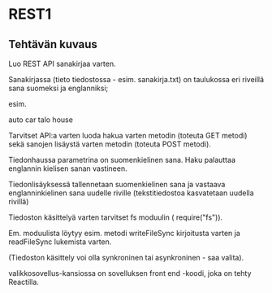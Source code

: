 # REST1

## Tehtävän kuvaus

Luo REST API sanakirjaa varten.

Sanakirjassa (tieto tiedostossa - esim. sanakirja.txt) on taulukossa eri riveillä sana suomeksi ja englanniksi;

esim.

auto car
talo house

Tarvitset API:a varten luoda hakua varten metodin (toteuta GET metodi) sekä sanojen lisäystä varten metodin (toteuta POST metodi).

Tiedonhaussa parametrina on suomenkielinen sana. Haku palauttaa englannin kielisen sanan vastineen.

Tiedonlisäyksessä tallennetaan suomenkielinen sana ja vastaava englanninkielinen sana uudelle riville (tekstitiedostoa kasvatetaan uudella rivillä)

Tiedoston käsittelyä varten tarvitset fs moduulin ( require("fs")).

Em. moduulista löytyy esim. metodi writeFileSync kirjoitusta varten ja readFileSync lukemista varten.

(Tiedoston käsittely voi olla synkroninen tai asynkroninen - saa valita).

valikkosovellus-kansiossa on sovelluksen front end -koodi, joka on tehty Reactilla.
